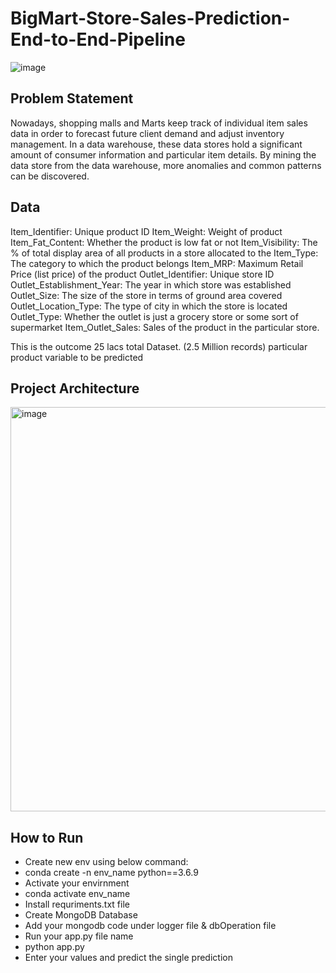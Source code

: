 # **BigMart-Store-Sales-Prediction-End-to-End-Pipeline**

![image](https://user-images.githubusercontent.com/127007794/230469624-fc7ae7ae-031c-4de5-b714-7ad69853825f.png)

## **Problem Statement**

Nowadays, shopping malls and Marts keep track of individual item sales data in order to forecast future client demand and
adjust inventory management. In a data warehouse, these data stores hold a significant amount of consumer information and particular item details. By mining the data store from the data
warehouse, more anomalies and common patterns can be discovered.

## **Data**

Item_Identifier: Unique product ID
Item_Weight: Weight of product
Item_Fat_Content: Whether the product is low fat or not
Item_Visibility: The % of total display area of all products in a store allocated to the
Item_Type: The category to which the product belongs
Item_MRP: Maximum Retail Price (list price) of the product
Outlet_Identifier: Unique store ID
Outlet_Establishment_Year: The year in which store was established
Outlet_Size: The size of the store in terms of ground area covered
Outlet_Location_Type: The type of city in which the store is located
Outlet_Type: Whether the outlet is just a grocery store or some sort of supermarket
Item_Outlet_Sales: Sales of the product in the particular store. 

This is the outcome 25 lacs total Dataset. (2.5 Million records)
particular product variable to be predicted

## **Project Architecture**

<img width="647" alt="image" src="https://user-images.githubusercontent.com/127007794/230469199-942185e9-2e5f-4787-873a-c36053b7f3d0.png">

## **How to Run**

- Create new env using below command:
- conda create -n env_name python==3.6.9
- Activate your envirnment
- conda activate env_name
- Install requriments.txt file
- Create MongoDB Database
- Add your mongodb code under logger file & dbOperation file
- Run your app.py file name
- python app.py
- Enter your values and predict the single prediction




